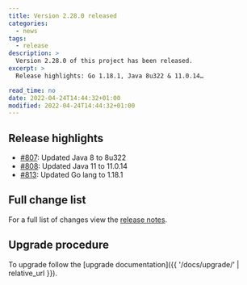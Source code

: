 ```yaml
---
title: Version 2.28.0 released
categories:
  - news
tags:
  - release
description: >
  Version 2.28.0 of this project has been released.
excerpt: >
  Release highlights: Go 1.18.1, Java 8u322 & 11.0.14…

read_time: no
date: 2022-04-24T14:44:32+01:00
modified: 2022-04-24T14:44:32+01:00
---
```


## Release highlights

* [#807](https://github.com/gantsign/development-environment/pull/807):
  Updated Java 8 to 8u322
* [#808](https://github.com/gantsign/development-environment/pull/808):
  Updated Java 11 to 11.0.14
* [#813](https://github.com/gantsign/development-environment/pull/813):
  Updated Go lang to 1.18.1

## Full change list

For a full list of changes view the
[release notes](https://github.com/gantsign/development-environment/releases/tag/2.28.0).

## Upgrade procedure

To upgrade follow the
[upgrade documentation]({{ '/docs/upgrade/' | relative_url }}).
